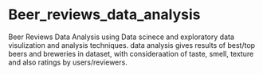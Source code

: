 # Beer_reviews_data_analysis
Beer Reviews Data Analysis using Data scinece and exploratory data visulization and analysis techniques.
data analysis gives results of best/top beers and breweries in dataset, with consideraation of taste,
smell, texture and also ratings by users/reviewers.

